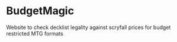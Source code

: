 # BudgetMagic
Website to check decklist legality against  scryfall prices for budget restricted MTG formats
